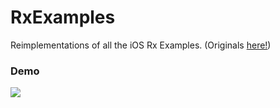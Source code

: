 # RxExamples
Reimplementations of all the iOS Rx Examples. (Originals [here!](https://github.com/ReactiveX/RxSwift/tree/master/RxExample))

### Demo
<a href="https://media.giphy.com/media/1Zqtmb1wjTkbYooki9/giphy.gif"><img src="https://media.giphy.com/media/1Zqtmb1wjTkbYooki9/giphy.gif"/></a>
